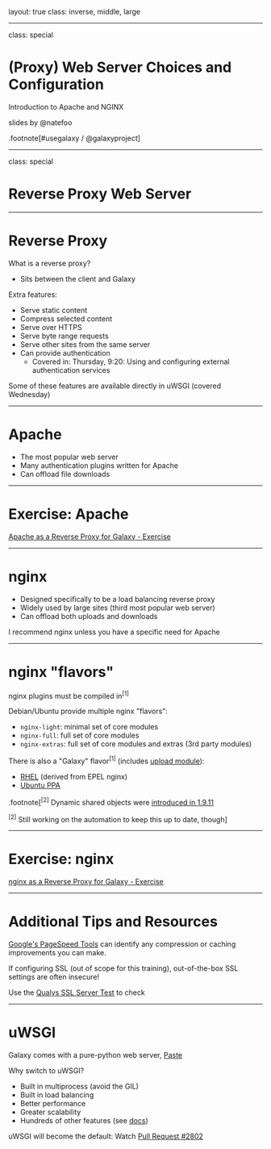 layout: true
class: inverse, middle, large

---
class: special
# (Proxy) Web Server Choices and Configuration

Introduction to Apache and NGINX

slides by @natefoo

.footnote[\#usegalaxy / @galaxyproject]

---
class: special
# Reverse Proxy Web Server

---
# Reverse Proxy

What is a reverse proxy?
- Sits between the client and Galaxy

Extra features:
- Serve static content
- Compress selected content
- Serve over HTTPS
- Serve byte range requests
- Serve other sites from the same server
- Can provide authentication
  - Covered in: Thursday, 9:20: Using and configuring external authentication services

Some of these features are available directly in uWSGI (covered Wednesday)

---
# Apache

- The most popular web server
- Many authentication plugins written for Apache
- Can offload file downloads

---
# Exercise: Apache

[Apache as a Reverse Proxy for Galaxy - Exercise](https://github.com/martenson/dagobah-training/blob/master/intro/04-web-servers/ex1-apache.md)

---
# nginx

- Designed specifically to be a load balancing reverse proxy
- Widely used by large sites (third most popular web server)
- Can offload both uploads and downloads

I recommend nginx unless you have a specific need for Apache

---
# nginx "flavors"

nginx plugins must be compiled in<sup>[1]</sup>

Debian/Ubuntu provide multiple nginx "flavors":
- `nginx-light`: minimal set of core modules
- `nginx-full`: full set of core modules
- `nginx-extras`: full set of core modules and extras (3rd party modules)

There is also a "Galaxy" flavor<sup>[1]</sup> (includes [upload module](https://github.com/vkholodkov/nginx-upload-module)):
- [RHEL](https://depot.galaxyproject.org/yum/) (derived from EPEL nginx)
- [Ubuntu PPA](https://launchpad.net/~galaxyproject/+archive/ubuntu/nginx)

.footnote[<sup>[2]</sup> Dynamic shared objects were [introduced in 1.9.11](https://www.nginx.com/blog/dynamic-modules-nginx-1-9-11/)

<sup>[2]</sup> Still working on the automation to keep this up to date, though]

---
# Exercise: nginx

[nginx as a Reverse Proxy for Galaxy - Exercise](https://github.com/martenson/dagobah-training/blob/master/intro/04-web-servers/ex2-nginx.md)

---
# Additional Tips and Resources

[Google's PageSpeed Tools](https://developers.google.com/speed/pagespeed/insights/) can identify any compression or caching improvements you can make.

If configuring SSL (out of scope for this training), out-of-the-box SSL settings are often insecure!

Use the [Qualys SSL Server Test](https://www.ssllabs.com/ssltest/analyze.html) to check

---
# uWSGI

Galaxy comes with a pure-python web server, [Paste](http://pythonpaste.org/)

Why switch to uWSGI?
- Built in multiprocess (avoid the GIL)
- Built in load balancing
- Better performance
- Greater scalability
- Hundreds of other features (see [docs](http://uwsgi-docs.readthedocs.io/en/latest/))

uWSGI will become the default: Watch [Pull Request #2802](https://github.com/galaxyproject/galaxy/pull/2802)
